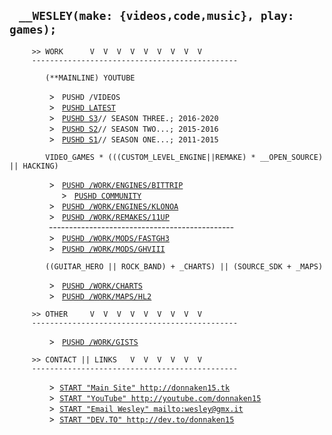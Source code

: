 ## &nbsp;&nbsp;&nbsp;`__WESLEY(make: {videos,code,music}, play: games);`
```
     >> WORK      V  V  V  V  V  V  V  V  V
     ----------------------------------------------
```
```
        (**MAINLINE) YOUTUBE
```
&nbsp;&nbsp;&nbsp;&nbsp;&nbsp;&nbsp;&nbsp;&nbsp;&nbsp;&nbsp;
&nbsp;&nbsp;&nbsp;&nbsp;  &gt;&nbsp;&nbsp;
`PUSHD /VIDEOS`<br/>
&nbsp;&nbsp;&nbsp;&nbsp;&nbsp;&nbsp;&nbsp;&nbsp;&nbsp;&nbsp;
&nbsp;&nbsp;&nbsp;&nbsp;  &gt;&nbsp;&nbsp;
[`PUSHD LATEST`](http://youtube.com/donnaken15/videos)<br/>
&nbsp;&nbsp;&nbsp;&nbsp;&nbsp;&nbsp;&nbsp;&nbsp;&nbsp;&nbsp;
&nbsp;&nbsp;&nbsp;&nbsp;  &gt;&nbsp;&nbsp;
[`PUSHD S3`](https://www.youtube.com/playlist?list=PLTWDLMN4U1FNkvRsqTbXt2t1XpZW-PpeC)`// SEASON THREE.; 2016-2020`<br/>
&nbsp;&nbsp;&nbsp;&nbsp;&nbsp;&nbsp;&nbsp;&nbsp;&nbsp;&nbsp;
&nbsp;&nbsp;&nbsp;&nbsp;  &gt;&nbsp;&nbsp;
[`PUSHD S2`](https://www.youtube.com/playlist?list=PLTWDLMN4U1FOTlzi6AarfSpQPohmaj7IC)`// SEASON TWO...; 2015-2016`<br/>
&nbsp;&nbsp;&nbsp;&nbsp;&nbsp;&nbsp;&nbsp;&nbsp;&nbsp;&nbsp;
&nbsp;&nbsp;&nbsp;&nbsp;  &gt;&nbsp;&nbsp;
[`PUSHD S1`](https://www.youtube.com/playlist?list=PLTWDLMN4U1FOm4e41cH3tvZSfA75xLB0v)`// SEASON ONE...; 2011-2015`<br/>
```
        VIDEO_GAMES * (((CUSTOM_LEVEL_ENGINE||REMAKE) * __OPEN_SOURCE) || HACKING)
```
&nbsp;&nbsp;&nbsp;&nbsp;&nbsp;&nbsp;&nbsp;&nbsp;&nbsp;&nbsp;
&nbsp;&nbsp;&nbsp;&nbsp;  &gt;&nbsp;&nbsp;
[`PUSHD /WORK/ENGINES/BITTRIP`](http://github.com/donnaken15/Bit.Trip_Editor)<br/>
&nbsp;&nbsp;&nbsp;&nbsp;&nbsp;&nbsp;&nbsp;&nbsp;&nbsp;&nbsp;&nbsp;
&nbsp;&nbsp;&nbsp;&nbsp;&nbsp;&nbsp;&nbsp;&nbsp;  &gt;&nbsp;&nbsp;
[`PUSHD COMMUNITY`](http://bittripeditor.boards.net)<br/>
&nbsp;&nbsp;&nbsp;&nbsp;&nbsp;&nbsp;&nbsp;&nbsp;&nbsp;&nbsp;
&nbsp;&nbsp;&nbsp;&nbsp;  &gt;&nbsp;&nbsp;
[`PUSHD /WORK/ENGINES/KLONOA`](http://github.com/donnaken15/Cloneoa)<!--br/>
&nbsp;&nbsp;&nbsp;&nbsp;&nbsp;&nbsp;&nbsp;&nbsp;&nbsp;&nbsp;&nbsp;
&nbsp;&nbsp;&nbsp;&nbsp;&nbsp;&nbsp;&nbsp;&nbsp;  &gt;&nbsp;&nbsp;
[`PUSHD COMMUNITY`](http://klo.boards.net)<br/--><br/>
&nbsp;&nbsp;&nbsp;&nbsp;&nbsp;&nbsp;&nbsp;&nbsp;&nbsp;&nbsp;
&nbsp;&nbsp;&nbsp;&nbsp;  &gt;&nbsp;&nbsp;
[`PUSHD /WORK/REMAKES/11UP`](11UP)<br/>
&nbsp;&nbsp;&nbsp;&nbsp;&nbsp;&nbsp;&nbsp;&nbsp;&nbsp;&nbsp;&nbsp;&nbsp;&nbsp;
&nbsp;&nbsp;&#45;&#45;&#45;-------------------------------------------<br/>
&nbsp;&nbsp;&nbsp;&nbsp;&nbsp;&nbsp;&nbsp;&nbsp;&nbsp;&nbsp;
&nbsp;&nbsp;&nbsp;&nbsp;  &gt;&nbsp;&nbsp;
[`PUSHD /WORK/MODS/FASTGH3`](http://github.com/donnaken15/FastGH3)<br/>
&nbsp;&nbsp;&nbsp;&nbsp;&nbsp;&nbsp;&nbsp;&nbsp;&nbsp;&nbsp;
&nbsp;&nbsp;&nbsp;&nbsp;  &gt;&nbsp;&nbsp;
[`PUSHD /WORK/MODS/GHVIII`](http://donnaken15.itch.io/gh8)<br/>
<!--&nbsp;&nbsp;&nbsp;&nbsp;&nbsp;&nbsp;&nbsp;&nbsp;&nbsp;&nbsp;
&nbsp;&nbsp;&nbsp;&nbsp;  &gt;&nbsp;&nbsp;
[`PUSHD /WORK/MODS/STAGE77`](donnaken15/STAGE77)<br/-->
```
        ((GUITAR_HERO || ROCK_BAND) + _CHARTS) || (SOURCE_SDK + _MAPS)
```
&nbsp;&nbsp;&nbsp;&nbsp;&nbsp;&nbsp;&nbsp;&nbsp;&nbsp;&nbsp;
&nbsp;&nbsp;&nbsp;&nbsp;  &gt;&nbsp;&nbsp;
[`PUSHD /WORK/CHARTS`](http://github.com/donnaken15/charts)<br/>
&nbsp;&nbsp;&nbsp;&nbsp;&nbsp;&nbsp;&nbsp;&nbsp;&nbsp;&nbsp;
&nbsp;&nbsp;&nbsp;&nbsp;  &gt;&nbsp;&nbsp;
[`PUSHD /WORK/MAPS/HL2`](http://github.com/donnaken15/hl2maps)
```
     >> OTHER     V  V  V  V  V  V  V  V  V
     ----------------------------------------------
```
&nbsp;&nbsp;&nbsp;&nbsp;&nbsp;&nbsp;&nbsp;&nbsp;&nbsp;&nbsp;
&nbsp;&nbsp;&nbsp;&nbsp;  &gt;&nbsp;&nbsp;
[`PUSHD /WORK/GISTS`](https://gist.github.com/donnaken15)
```
     >> CONTACT || LINKS   V  V  V  V  V  V
     ----------------------------------------------
```
&nbsp;&nbsp;&nbsp;&nbsp;&nbsp;&nbsp;&nbsp;&nbsp;&nbsp;&nbsp;
&nbsp;&nbsp;&nbsp;&nbsp;  &gt;&nbsp;&nbsp;[`START "Main Site" http://donnaken15.tk`](http://www.donnaken15.tk)<br/>
&nbsp;&nbsp;&nbsp;&nbsp;&nbsp;&nbsp;&nbsp;&nbsp;&nbsp;&nbsp;
&nbsp;&nbsp;&nbsp;&nbsp;  &gt;&nbsp;&nbsp;[`START "YouTube" http://youtube.com/donnaken15`](http://youtube.com/donnaken15)<br/>
&nbsp;&nbsp;&nbsp;&nbsp;&nbsp;&nbsp;&nbsp;&nbsp;&nbsp;&nbsp;
&nbsp;&nbsp;&nbsp;&nbsp;  &gt;&nbsp;&nbsp;[`START "Email Wesley" mailto:wesley@gmx.it`](mailto:wesley@gmx.it)<br/>
&nbsp;&nbsp;&nbsp;&nbsp;&nbsp;&nbsp;&nbsp;&nbsp;&nbsp;&nbsp;
&nbsp;&nbsp;&nbsp;&nbsp;  &gt;&nbsp;&nbsp;[`START "DEV.TO" http://dev.to/donnaken15`](http://dev.to/donnaken15)
